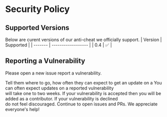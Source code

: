 # Security Policy

## Supported Versions

Below are curent versions of our anti-cheat we officially support.
| Version | Supported          |
| ------- | ------------------ |
| 0.4   | :white_check_mark: |

## Reporting a Vulnerability

Please open a new issue report a vulnerability.

Tell them where to go, how often they can expect to get an update on a
You can often expect updates on a reported vulnerability<br> 
will take one to two weeks. If your vulnerability is accepted then you will
be added as a contributor. If your vulnerability is declined<br> do not feel 
discouraged. Continue to open issues and PRs. We appreciate everyone's help!

